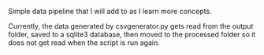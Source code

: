 Simple data pipeline that I will add to as I learn more concepts.

Currently, the data generated by csvgenerator.py gets read from the output folder,
saved to a sqlite3 database, then moved to the processed folder so it does not get read
when the script is run again.
